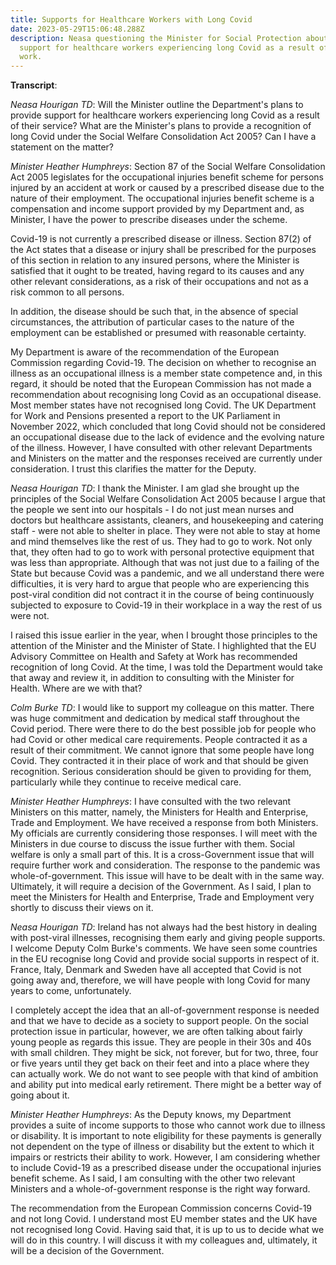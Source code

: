 ```yaml
---
title: Supports for Healthcare Workers with Long Covid
date: 2023-05-29T15:06:48.288Z
description: Neasa questioning the Minister for Social Protection about the
  support for healthcare workers experiencing long Covid as a result of their
  work.
---
```

**Transcript**:

*Neasa Hourigan TD*: Will the Minister outline the Department's plans to provide support for healthcare workers experiencing long Covid as a result of their service? What are the Minister's plans to provide a recognition of long Covid under the Social Welfare Consolidation Act 2005? Can I have a statement on the matter?

*Minister Heather Humphreys*: Section 87 of the Social Welfare Consolidation Act 2005 legislates for the occupational injuries benefit scheme for persons injured by an accident at work or caused by a prescribed disease due to the nature of their employment. The occupational injuries benefit scheme is a compensation and income support provided by my Department and, as Minister, I have the power to prescribe diseases under the scheme.

Covid-19 is not currently a prescribed disease or illness. Section 87(2) of the Act states that a disease or injury shall be prescribed for the purposes of this section in relation to any insured persons, where the Minister is satisfied that it ought to be treated, having regard to its causes and any other relevant considerations, as a risk of their occupations and not as a risk common to all persons.

In addition, the disease should be such that, in the absence of special circumstances, the attribution of particular cases to the nature of the employment can be established or presumed with reasonable certainty.

My Department is aware of the recommendation of the European Commission regarding Covid-19. The decision on whether to recognise an illness as an occupational illness is a member state competence and, in this regard, it should be noted that the European Commission has not made a recommendation about recognising long Covid as an occupational disease. Most member states have not recognised long Covid. The UK Department for Work and Pensions presented a report to the UK Parliament in November 2022, which concluded that long Covid should not be considered an occupational disease due to the lack of evidence and the evolving nature of the illness. However, I have consulted with other relevant Departments and Ministers on the matter and the responses received are currently under consideration. I trust this clarifies the matter for the Deputy.

*Neasa Hourigan TD*: I thank the Minister. I am glad she brought up the principles of the Social Welfare Consolidation Act 2005 because I argue that the people we sent into our hospitals - I do not just mean nurses and doctors but healthcare assistants, cleaners, and housekeeping and catering staff - were not able to shelter in place. They were not able to stay at home and mind themselves like the rest of us. They had to go to work. Not only that, they often had to go to work with personal protective equipment that was less than appropriate. Although that was not just due to a failing of the State but because Covid was a pandemic, and we all understand there were difficulties, it is very hard to argue that people who are experiencing this post-viral condition did not contract it in the course of being continuously subjected to exposure to Covid-19 in their workplace in a way the rest of us were not.

I raised this issue earlier in the year, when I brought those principles to the attention of the Minister and the Minister of State. I highlighted that the EU Advisory Committee on Health and Safety at Work has recommended recognition of long Covid. At the time, I was told the Department would take that away and review it, in addition to consulting with the Minister for Health. Where are we with that?

*Colm Burke TD*: I would like to support my colleague on this matter. There was huge commitment and dedication by medical staff throughout the Covid period. There were there to do the best possible job for people who had Covid or other medical care requirements. People contracted it as a result of their commitment. We cannot ignore that some people have long Covid. They contracted it in their place of work and that should be given recognition. Serious consideration should be given to providing for them, particularly while they continue to receive medical care.

*Minister Heather Humphreys*: I have consulted with the two relevant Ministers on this matter, namely, the Ministers for Health and Enterprise, Trade and Employment. We have received a response from both Ministers. My officials are currently considering those responses. I will meet with the Ministers in due course to discuss the issue further with them. Social welfare is only a small part of this. It is a cross-Government issue that will require further work and consideration. The response to the pandemic was whole-of-government. This issue will have to be dealt with in the same way. Ultimately, it will require a decision of the Government. As I said, I plan to meet the Ministers for Health and Enterprise, Trade and Employment very shortly to discuss their views on it.

*Neasa Hourigan TD*: Ireland has not always had the best history in dealing with post-viral illnesses, recognising them early and giving people supports. I welcome Deputy Colm Burke's comments. We have seen some countries in the EU recognise long Covid and provide social supports in respect of it. France, Italy, Denmark and Sweden have all accepted that Covid is not going away and, therefore, we will have people with long Covid for many years to come, unfortunately.

I completely accept the idea that an all-of-government response is needed and that we have to decide as a society to support people. On the social protection issue in particular, however, we are often talking about fairly young people as regards this issue. They are people in their 30s and 40s with small children. They might be sick, not forever, but for two, three, four or five years until they get back on their feet and into a place where they can actually work. We do not want to see people with that kind of ambition and ability put into medical early retirement. There might be a better way of going about it.

*Minister Heather Humphreys*: As the Deputy knows, my Department provides a suite of income supports to those who cannot work due to illness or disability. It is important to note eligibility for these payments is generally not dependent on the type of illness or disability but the extent to which it impairs or restricts their ability to work. However, I am considering whether to include Covid-19 as a prescribed disease under the occupational injuries benefit scheme. As I said, I am consulting with the other two relevant Ministers and a whole-of-government response is the right way forward.

The recommendation from the European Commission concerns Covid-19 and not long Covid. I understand most EU member states and the UK have not recognised long Covid. Having said that, it is up to us to decide what we will do in this country. I will discuss it with my colleagues and, ultimately, it will be a decision of the Government.